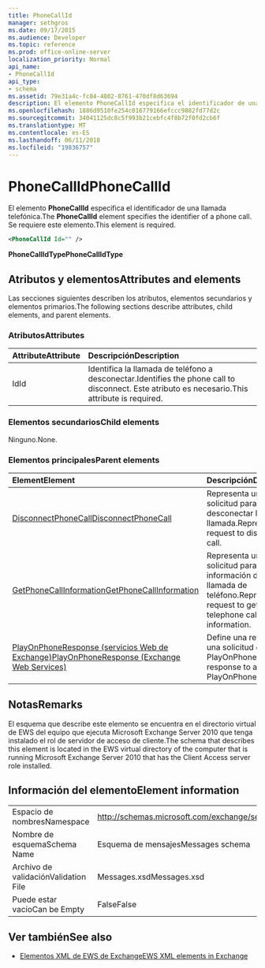 ```yaml
---
title: PhoneCallId
manager: sethgros
ms.date: 09/17/2015
ms.audience: Developer
ms.topic: reference
ms.prod: office-online-server
localization_priority: Normal
api_name:
- PhoneCallId
api_type:
- schema
ms.assetid: 79e31a4c-fc84-4802-8761-470df8d63694
description: El elemento PhoneCallId especifica el identificador de una llamada telefónica. Se requiere este elemento.
ms.openlocfilehash: 1886d9510fe254c016779166efccc9882fd77d2c
ms.sourcegitcommit: 34041125dc8c5f993b21cebfc4f8b72f0fd2cb6f
ms.translationtype: MT
ms.contentlocale: es-ES
ms.lasthandoff: 06/11/2018
ms.locfileid: "19836757"
---
```

# <a name="phonecallid"></a><span data-ttu-id="3df13-104">PhoneCallId</span><span class="sxs-lookup"><span data-stu-id="3df13-104">PhoneCallId</span></span>

<span data-ttu-id="3df13-105">El elemento **PhoneCallId** especifica el identificador de una llamada telefónica.</span><span class="sxs-lookup"><span data-stu-id="3df13-105">The **PhoneCallId** element specifies the identifier of a phone call.</span></span> <span data-ttu-id="3df13-106">Se requiere este elemento.</span><span class="sxs-lookup"><span data-stu-id="3df13-106">This element is required.</span></span> 
  
```xml
<PhoneCallId Id="" />
```

 <span data-ttu-id="3df13-107">**PhoneCallIdType**</span><span class="sxs-lookup"><span data-stu-id="3df13-107">**PhoneCallIdType**</span></span>
## <a name="attributes-and-elements"></a><span data-ttu-id="3df13-108">Atributos y elementos</span><span class="sxs-lookup"><span data-stu-id="3df13-108">Attributes and elements</span></span>

<span data-ttu-id="3df13-109">Las secciones siguientes describen los atributos, elementos secundarios y elementos primarios.</span><span class="sxs-lookup"><span data-stu-id="3df13-109">The following sections describe attributes, child elements, and parent elements.</span></span>
  
### <a name="attributes"></a><span data-ttu-id="3df13-110">Atributos</span><span class="sxs-lookup"><span data-stu-id="3df13-110">Attributes</span></span>

|<span data-ttu-id="3df13-111">**Attribute**</span><span class="sxs-lookup"><span data-stu-id="3df13-111">**Attribute**</span></span>|<span data-ttu-id="3df13-112">**Descripción**</span><span class="sxs-lookup"><span data-stu-id="3df13-112">**Description**</span></span>|
|:-----|:-----|
|<span data-ttu-id="3df13-113">Id</span><span class="sxs-lookup"><span data-stu-id="3df13-113">Id</span></span>  <br/> |<span data-ttu-id="3df13-114">Identifica la llamada de teléfono a desconectar.</span><span class="sxs-lookup"><span data-stu-id="3df13-114">Identifies the phone call to disconnect.</span></span> <span data-ttu-id="3df13-115">Este atributo es necesario.</span><span class="sxs-lookup"><span data-stu-id="3df13-115">This attribute is required.</span></span>  <br/> |
   
### <a name="child-elements"></a><span data-ttu-id="3df13-116">Elementos secundarios</span><span class="sxs-lookup"><span data-stu-id="3df13-116">Child elements</span></span>

<span data-ttu-id="3df13-117">Ninguno.</span><span class="sxs-lookup"><span data-stu-id="3df13-117">None.</span></span>
  
### <a name="parent-elements"></a><span data-ttu-id="3df13-118">Elementos principales</span><span class="sxs-lookup"><span data-stu-id="3df13-118">Parent elements</span></span>

|<span data-ttu-id="3df13-119">**Element**</span><span class="sxs-lookup"><span data-stu-id="3df13-119">**Element**</span></span>|<span data-ttu-id="3df13-120">**Descripción**</span><span class="sxs-lookup"><span data-stu-id="3df13-120">**Description**</span></span>|
|:-----|:-----|
|[<span data-ttu-id="3df13-121">DisconnectPhoneCall</span><span class="sxs-lookup"><span data-stu-id="3df13-121">DisconnectPhoneCall</span></span>](disconnectphonecall.md) <br/> |<span data-ttu-id="3df13-122">Representa una solicitud para desconectar la llamada.</span><span class="sxs-lookup"><span data-stu-id="3df13-122">Represents a request to disconnect a call.</span></span>  <br/> |
|[<span data-ttu-id="3df13-123">GetPhoneCallInformation</span><span class="sxs-lookup"><span data-stu-id="3df13-123">GetPhoneCallInformation</span></span>](getphonecallinformation.md) <br/> |<span data-ttu-id="3df13-124">Representa una solicitud para obtener información de la llamada de teléfono.</span><span class="sxs-lookup"><span data-stu-id="3df13-124">Represents a request to get telephone call information.</span></span>  <br/> |
|[<span data-ttu-id="3df13-125">PlayOnPhoneResponse (servicios Web de Exchange)</span><span class="sxs-lookup"><span data-stu-id="3df13-125">PlayOnPhoneResponse (Exchange Web Services)</span></span>](playonphoneresponse-exchange-web-services.md) <br/> |<span data-ttu-id="3df13-126">Define una respuesta a una solicitud de PlayOnPhone.</span><span class="sxs-lookup"><span data-stu-id="3df13-126">Defines a response to a PlayOnPhone request.</span></span>  <br/> |
   
## <a name="remarks"></a><span data-ttu-id="3df13-127">Notas</span><span class="sxs-lookup"><span data-stu-id="3df13-127">Remarks</span></span>

<span data-ttu-id="3df13-128">El esquema que describe este elemento se encuentra en el directorio virtual de EWS del equipo que ejecuta Microsoft Exchange Server 2010 que tenga instalado el rol de servidor de acceso de cliente.</span><span class="sxs-lookup"><span data-stu-id="3df13-128">The schema that describes this element is located in the EWS virtual directory of the computer that is running Microsoft Exchange Server 2010 that has the Client Access server role installed.</span></span>
  
## <a name="element-information"></a><span data-ttu-id="3df13-129">Información del elemento</span><span class="sxs-lookup"><span data-stu-id="3df13-129">Element information</span></span>

|||
|:-----|:-----|
|<span data-ttu-id="3df13-130">Espacio de nombres</span><span class="sxs-lookup"><span data-stu-id="3df13-130">Namespace</span></span>  <br/> |http://schemas.microsoft.com/exchange/services/2006/messages  <br/> |
|<span data-ttu-id="3df13-131">Nombre de esquema</span><span class="sxs-lookup"><span data-stu-id="3df13-131">Schema Name</span></span>  <br/> |<span data-ttu-id="3df13-132">Esquema de mensajes</span><span class="sxs-lookup"><span data-stu-id="3df13-132">Messages schema</span></span>  <br/> |
|<span data-ttu-id="3df13-133">Archivo de validación</span><span class="sxs-lookup"><span data-stu-id="3df13-133">Validation File</span></span>  <br/> |<span data-ttu-id="3df13-134">Messages.xsd</span><span class="sxs-lookup"><span data-stu-id="3df13-134">Messages.xsd</span></span>  <br/> |
|<span data-ttu-id="3df13-135">Puede estar vacío</span><span class="sxs-lookup"><span data-stu-id="3df13-135">Can be Empty</span></span>  <br/> |<span data-ttu-id="3df13-136">False</span><span class="sxs-lookup"><span data-stu-id="3df13-136">False</span></span>  <br/> |
   
## <a name="see-also"></a><span data-ttu-id="3df13-137">Ver también</span><span class="sxs-lookup"><span data-stu-id="3df13-137">See also</span></span>



- [<span data-ttu-id="3df13-138">Elementos XML de EWS de Exchange</span><span class="sxs-lookup"><span data-stu-id="3df13-138">EWS XML elements in Exchange</span></span>](ews-xml-elements-in-exchange.md)

